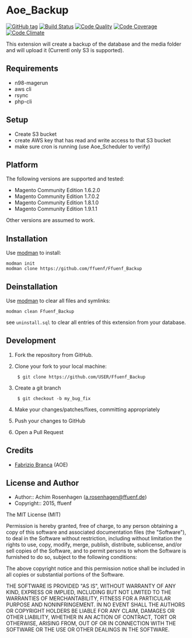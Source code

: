 Aoe_Backup
==========
[![GitHub tag](https://img.shields.io/github/tag/ffuenf/Ffuenf_Backup.svg)][tag]
[![Build Status](https://img.shields.io/travis/ffuenf/Ffuenf_Backup.svg)][travis]
[![Code Quality](https://scrutinizer-ci.com/g/ffuenf/Ffuenf_Backup/badges/quality-score.png)][code_quality]
[![Code Coverage](https://scrutinizer-ci.com/g/ffuenf/Ffuenf_Backup/badges/coverage.png)][code_coverage]
[![Code Climate](https://codeclimate.com/github/ffuenf/Ffuenf_Backup/badges/gpa.svg)][codeclimate_gpa]

[tag]: https://github.com/ffuenf/Ffuenf_Backup
[travis]: https://travis-ci.org/ffuenf/Ffuenf_Backup
[code_quality]: https://scrutinizer-ci.com/g/ffuenf/Ffuenf_Backup
[code_coverage]: https://scrutinizer-ci.com/g/ffuenf/Ffuenf_Backup
[codeclimate_gpa]: https://codeclimate.com/github/ffuenf/Ffuenf_Backup

This extension will create a backup of the database and the media folder and will upload it (Currentl only S3 is supported).

Requirements
------------

* n98-magerun
* aws cli
* rsync
* php-cli

Setup
-----

* Create S3 bucket
* create AWS key that has read and write access to that S3 bucket
* make sure cron is running (use Aoe_Scheduler to verify)

Platform
--------

The following versions are supported and tested:

* Magento Community Edition 1.6.2.0
* Magento Community Edition 1.7.0.2
* Magento Community Edition 1.8.1.0
* Magento Community Edition 1.9.1.1

Other versions are assumed to work.

Installation
------------

Use [modman](https://github.com/colinmollenhour/modman) to install:
```
modman init
modman clone https://github.com/ffuenf/Ffuenf_Backup
```

Deinstallation
--------------

Use [modman](https://github.com/colinmollenhour/modman) to clear all files and symlinks:
```
modman clean Ffuenf_Backup
```
see `uninstall.sql` to clear all entries of this extension from your database.

Development
-----------
1. Fork the repository from GitHub.
2. Clone your fork to your local machine:

        $ git clone https://github.com/USER/Ffuenf_Backup

3. Create a git branch

        $ git checkout -b my_bug_fix

4. Make your changes/patches/fixes, committing appropriately
5. Push your changes to GitHub
6. Open a Pull Request

Credits
-------

* [Fabrizio Branca](https://github.com/fbrnc) (AOE)

License and Author
------------------

- Author:: Achim Rosenhagen (<a.rosenhagen@ffuenf.de>)
- Copyright:: 2015, ffuenf

The MIT License (MIT)

Permission is hereby granted, free of charge, to any person obtaining a copy
of this software and associated documentation files (the "Software"), to deal
in the Software without restriction, including without limitation the rights
to use, copy, modify, merge, publish, distribute, sublicense, and/or sell
copies of the Software, and to permit persons to whom the Software is
furnished to do so, subject to the following conditions:

The above copyright notice and this permission notice shall be included in all
copies or substantial portions of the Software.

THE SOFTWARE IS PROVIDED "AS IS", WITHOUT WARRANTY OF ANY KIND, EXPRESS OR
IMPLIED, INCLUDING BUT NOT LIMITED TO THE WARRANTIES OF MERCHANTABILITY,
FITNESS FOR A PARTICULAR PURPOSE AND NONINFRINGEMENT. IN NO EVENT SHALL THE
AUTHORS OR COPYRIGHT HOLDERS BE LIABLE FOR ANY CLAIM, DAMAGES OR OTHER
LIABILITY, WHETHER IN AN ACTION OF CONTRACT, TORT OR OTHERWISE, ARISING FROM,
OUT OF OR IN CONNECTION WITH THE SOFTWARE OR THE USE OR OTHER DEALINGS IN THE
SOFTWARE.
